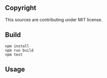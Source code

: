 ## Copyright
This sources are contributing under MIT license.

## Build
```
npm install
npm run build
npm test
```

## Usage